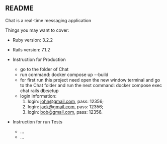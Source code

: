 ## README

Chat is a real-time messaging application

Things you may want to cover:

* Ruby version: 3.2.2

* Rails version: 7.1.2

* Instruction for Production
    - go to the folder of Chat
    - run command: docker compose up --build
    - for first run this project need open the new window terminal and go to the Chat folder and run the next command: docker compose exec chat rails db:setup
    - login information:
      1. login: john@gmail.com, pass: 12356;
      2. login: jack@gmail.com, pass: 12356;
      3. login: bob@gmail.com, pass: 12356.

* Instruction for run Tests
    - ...
    - ...
